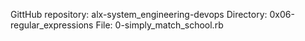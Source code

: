 GittHub repository: alx-system_engineering-devops
Directory: 0x06-regular_expressions
File: 0-simply_match_school.rb
